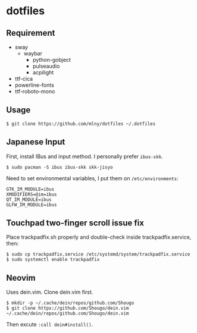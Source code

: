 # dotfiles

## Requirement

* sway
  * waybar
    * python-gobject
    * pulseaudio
    * acpilight
* ttf-cica
* powerline-fonts
* ttf-roboto-mono

## Usage

```
$ git clone https://github.com/mlny/dotfiles ~/.dotfiles
```

## Japanese Input

First, install IBus and input method. I personally prefer `ibus-skk`.

```
$ sudo pacman -S ibus ibus-skk skk-jisyo
```

Need to set environmental variables, I put them on `/etc/environments`: 

```
GTK_IM_MODULE=ibus
XMODIFIERS=@im=ibus
QT_IM_MODULE=ibus
GLFW_IM_MODULE=ibus
```

## Touchpad two-finger scroll issue fix

Place trackpadfix.sh properly and double-check inside trackpadfix.service, then:

```
$ sudo cp trackpadfix.service /etc/systemd/system/trackpadfix.service
$ sudo systemctl enable trackpadfix
```

## Neovim

Uses dein.vim. Clone dein.vim first.

```
$ mkdir -p ~/.cache/dein/repos/github.com/Shougo
$ git clone https://github.com/Shougo/dein.vim ~/.cache/dein/repos/github.com/Shougo/dein.vim
```

Then excute `:call dein#install()`.
